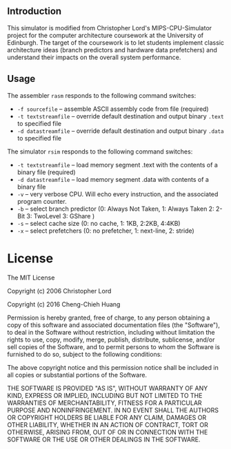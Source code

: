 ## Introduction

This simulator is modified from Christopher Lord's MIPS-CPU-Simulator project for 
the computer architecture coursework at the University of Edinburgh. The target of 
the coursework is to let students implement classic architecture ideas (branch 
predictors and hardware data prefetchers) and understand their impacts on the 
overall system performance. 

## Usage
The assembler `rasm` responds to the following command switches:

* `-f sourcefile` – assemble ASCII assembly code from file (required)
* `-t textstreamfile` – override default destination and output binary `.text` to specified file
* `-d datastreamfile` – override default destination and output binary `.data` to specified file

The simulator `rsim` responds to the following command switches:

* `-t textstreamfile` – load memory segment .text with the contents of a binary file (required)
* `-d datastreamfile` – load memory segment .data with contents of a binary file
* `-v` – very verbose CPU. Will echo every instruction, and the associated program counter.
* `-b` – select branch predictor (0: Always Not Taken, 1: Always Taken 2: 2-Bit 3: TwoLevel 3: GShare )
* `-s` – select cache size (0: no cache, 1: 1KB, 2:2KB, 4:4KB) 
* `-x` – select prefetchers (0: no prefetcher, 1: next-line, 2: stride)


# License

The MIT License

Copyright (c) 2006 Christopher Lord

Copyright (c) 2016 Cheng-Chieh Huang

Permission is hereby granted, free of charge, to any person obtaining a copy of this software and associated documentation files (the "Software"), to deal in the Software without restriction, including without limitation the rights to use, copy, modify, merge, publish, distribute, sublicense, and/or sell copies of the Software, and to permit persons to whom the Software is furnished to do so, subject to the following conditions:

The above copyright notice and this permission notice shall be included in all copies or substantial portions of the Software.

THE SOFTWARE IS PROVIDED "AS IS", WITHOUT WARRANTY OF ANY KIND, EXPRESS OR IMPLIED, INCLUDING BUT NOT LIMITED TO THE WARRANTIES OF MERCHANTABILITY, FITNESS FOR A PARTICULAR PURPOSE AND NONINFRINGEMENT. IN NO EVENT SHALL THE AUTHORS OR COPYRIGHT HOLDERS BE LIABLE FOR ANY CLAIM, DAMAGES OR OTHER LIABILITY, WHETHER IN AN ACTION OF CONTRACT, TORT OR OTHERWISE, ARISING FROM, OUT OF OR IN CONNECTION WITH THE SOFTWARE OR THE USE OR OTHER DEALINGS IN THE SOFTWARE.
